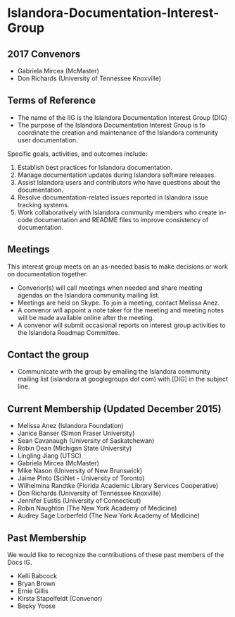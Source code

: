 # Islandora-Documentation-Interest-Group

## 2017 Convenors
* Gabriela Mircea (McMaster)
* Don Richards (University of Tennessee Knoxville)

## Terms of Reference
* The name of the IIG is the Islandora Documentation Interest Group (DIG)
* The purpose of the Islandora Documentation Interest Group is to coordinate the creation and maintenance of the Islandora community user documentation.

Specific goals, activities, and outcomes include:
  1. Establish best practices for Islandora documentation.
  2. Manage documentation updates during Islandora software releases.
  3. Assist Islandora users and contributors who have questions about the documentation.
  4. Resolve documentation-related issues reported in Islandora issue tracking systems.
  5. Work collaboratively with Islandora community members who create in-code documentation and README files to improve consistency of documentation.

## Meetings
This interest group meets on an as-needed basis to make decisions or work on documentation together.

* Convenor(s) will call meetings when needed and share meeting agendas on the Islandora community mailing list.
* Meetings are held on Skype. To join a meeting, contact Melissa Anez.
* A convenor will appoint a note taker for the meeting and meeting notes will be made available online after the meeting.
* A convenor will submit occasional reports on interest group activities to the Islandora Roadmap Committee.

## Contact the group
* Communicate with the group by emailing the Islandora community mailing list (islandora at googlegroups dot com) with [DIG] in the subject line.

## Current Membership (Updated December 2015)

* Melissa Anez (Islandora Foundation)
* Janice Banser (Simon Fraser University)
* Sean Cavanaugh (University of Saskatchewan)
* Robin Dean (Michigan State University)
* Lingling Jiang (UTSC)
* Gabriela Mircea (McMaster)
* Mike Nason (University of New Brunswick)
* Jaime Pinto (SciNet - University of Toronto)
* Wilhelmina Randtke (Florida Academic Library Services Cooperative)
* Don Richards (University of Tennessee Knoxville)
* Jennifer Eustis (University of Connecticut)
* Robin Naughton (The New York Academy of Medicine)
* Audrey Sage Lorberfeld (The New York Academy of Medicine)

## Past Membership

We would like to recognize the contributions of these past members of the Docs IG.

* Kelli Babcock
* Bryan Brown
* Ernie Gillis
* Kirsta Stapelfeldt (Convenor)
* Becky Yoose
